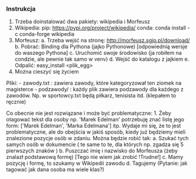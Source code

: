 ### Instrukcja

1. Trzeba doinstalować dwa pakiety: wikipedia i Morfeusz
2. Wikipedia: 
    pip: https://pypi.org/project/wikipedia/
    conda: conda install -c conda-forge wikipedia
3. Morfeusz:
    a. Trzeba wejść na stronę: http://morfeusz.sgjp.pl/download/
    b. Pobrać: Binding dla Pythona (jajko Pythonowe) [odpowiednią wersje do waszego Pythona]
    c. Uruchomić swoje środowisko (ja robiłem na condzie, ale pewnie tak samo w venv)
    d. Wejść do katalogu z jajkiem
    e. Odpalić: easy_install <plik_egg>
4. Można cieszyć się życiem

Pliki:
    - zawody.txt : zawiera zawody, które kategoryzował ten ziomek na magisterce
    - podzawody/ : każdy plik zawiera podzawody dla każdego z zawodów. Np. w sportowcy.txt będą piłkarz, tenisista itd. (klepałem to ręcznie)

Co obecnie nie jest rozwiązane i może być problematyczne:
    1. Żeby otagować tekst dla osoby np. 'Marek Edelman' potrzebuję znać listę jego form: ['Marek Edelman', 'Marka Edelmana'] itp.
    Wydaje mi się, że to jest problematyczne, ale do obejścia w jakiś sposób, kiedy już będziemy mieli znalezione pozycje osób w zdaniu.
    Można będzie robić tak:
        a. Szukać tych samych osób w dokumencie ( te same to te, dla których np. zgadza się 5 pierwszych znaków )
        b. Puszczać imię i nazwisko do Morfeusza (żeby znalazł podstawową formę) [Tego nie wiem jak zrobić !Trudne!]
        c. Mamy pozycję i formę, to szukamy w Wikipedii zawodu
        d. Tagujemy (Pytanie: jak tagować jak dana osoba ma wiele klas?)
